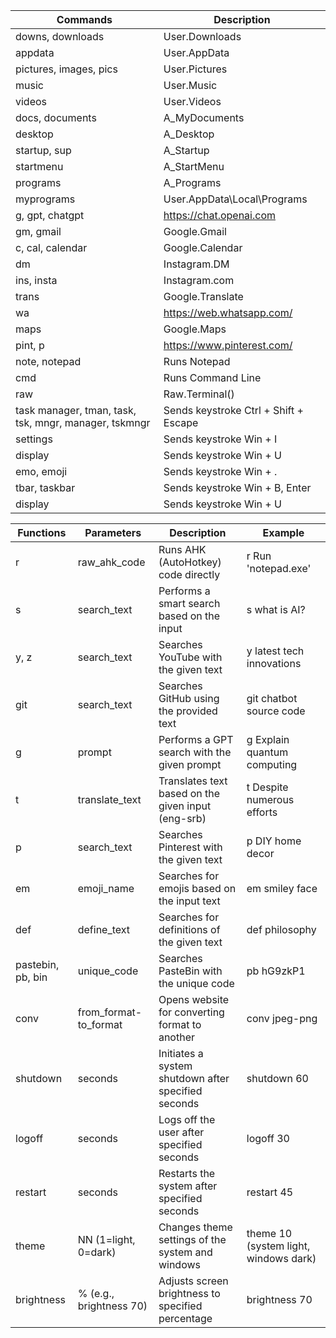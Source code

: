 | Commands                       | Description                             |
|--------------------------------|-----------------------------------------|
| downs, downloads               | User.Downloads                          |
| appdata                        | User.AppData                            |
| pictures, images, pics         | User.Pictures                           |
| music                          | User.Music                              |
| videos                         | User.Videos                             |
| docs, documents                | A_MyDocuments                           |
| desktop                        | A_Desktop                               |
| startup, sup                   | A_Startup                               |
| startmenu                      | A_StartMenu                             |
| programs                       | A_Programs                              |
| myprograms                     | User.AppData\Local\Programs             |
| g, gpt, chatgpt                | https://chat.openai.com                 |
| gm, gmail                      | Google.Gmail                            |
| c, cal, calendar               | Google.Calendar                         |
| dm                             | Instagram.DM                            |
| ins, insta                     | Instagram.com                           |
| trans                          | Google.Translate                        |
| wa                             | https://web.whatsapp.com/               |
| maps                           | Google.Maps                             |
| pint, p                        | https://www.pinterest.com/              |
| note, notepad                         | Runs Notepad                              |
| cmd                                   | Runs Command Line                                      |
| raw                                   | Raw.Terminal()                             |
| task manager, tman, task, tsk, mngr, manager, tskmngr | Sends keystroke Ctrl + Shift + Escape |
| settings                              | Sends keystroke Win + I                    |
| display                               | Sends keystroke Win + U                    |
| emo, emoji                            | Sends keystroke Win + .                    |
| tbar, taskbar                         | Sends keystroke Win + B, Enter             |
| display                               | Sends keystroke Win + U                    |

| Functions              | Parameters                          | Description                                                  | Example                                 |
|------------------------|-------------------------------------|--------------------------------------------------------------|-----------------------------------------|
| r                      | raw_ahk_code                       | Runs AHK (AutoHotkey) code directly                           | r Run 'notepad.exe'                      |
| s                      | search_text                        | Performs a smart search based on the input                    | s what is AI?                           |
| y, z                   | search_text                        | Searches YouTube with the given text                          | y latest tech innovations               |
| git                    | search_text                        | Searches GitHub using the provided text                       | git chatbot source code                 |
| g                      | prompt                             | Performs a GPT search with the given prompt                   | g Explain quantum computing             |
| t                      | translate_text                     | Translates text based on the given input (eng-srb)            | t Despite numerous efforts              |
| p                      | search_text                        | Searches Pinterest with the given text                        | p DIY home decor                        |
| em                     | emoji_name                         | Searches for emojis based on the input text                   | em smiley face                          |
| def                    | define_text                        | Searches for definitions of the given text                    | def philosophy                          |
| pastebin, pb, bin      | unique_code                        | Searches PasteBin with the unique code                        | pb hG9zkP1                              |
| conv                   | from_format-to_format              | Opens website for converting format to another                | conv jpeg-png                           |
| shutdown               | seconds                            | Initiates a system shutdown after specified seconds           | shutdown 60                             |
| logoff                 | seconds                            | Logs off the user after specified seconds                     | logoff 30                               |
| restart                | seconds                            | Restarts the system after specified seconds                   | restart 45                              |
| theme                  | NN (1=light, 0=dark)               | Changes theme settings of the system and windows              | theme 10 (system light, windows dark)   |
| brightness             | % (e.g., brightness 70)            | Adjusts screen brightness to specified percentage             | brightness 70                           |

